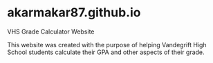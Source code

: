 # akarmakar87.github.io
VHS Grade Calculator Website

This website was created with the purpose of helping Vandegrift High School students calculate their GPA and other aspects of their grade.
